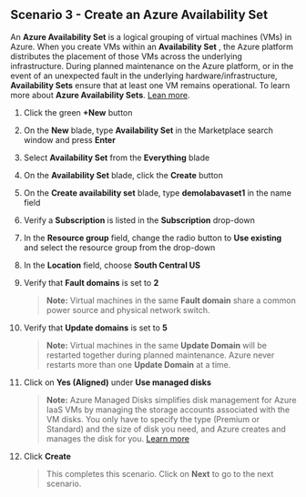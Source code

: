 ## **Scenario 3 - Create an Azure Availability Set**

An **Azure Availability Set** is a logical grouping of virtual machines (VMs) in Azure. When you create VMs within an **Availability Set** , the Azure platform distributes the placement of those VMs across the underlying infrastructure. During planned maintenance on the Azure platform, or in the event of an unexpected fault in the underlying hardware/infrastructure, **Availability Sets** ensure that at least one VM remains operational. To learn more about **Azure Availability Sets**. [Lean more](https://docs.microsoft.com/en-us/azure/virtual-machines/virtual-machines-windows-infrastructure-availability-sets-guidelines).

1. Click the green **+New** button
2. On the **New** blade, type **Availability Set** in the Marketplace search window and press **Enter**
3. Select **Availability Set** from the **Everything** blade 
4. On the **Availability Set** blade, click the **Create** button
5. On the **Create availability set** blade, type **demolabavaset1** in the name field
6. Verify a **Subscription** is listed in the **Subscription** drop-down
7. In the **Resource group** field, change the radio button to **Use existing** and select the **<inject story-id="story://content-private/content/iai/azure100/azure100shared" key="resourceGroupName" />** resource group from the drop-down
8. In the **Location** field, choose **South Central US**
9. Verify that **Fault domains** is set to **2**

    >**Note:** Virtual machines in the same **Fault domain** share a common power source and physical network switch.

10. Verify that **Update domains** is set to **5**

    >**Note:**  Virtual machines in the same **Update Domain** will be restarted together during planned maintenance. Azure never restarts more than one **Update Domain** at a time.

11. Click on **Yes (Aligned)** under **Use managed disks** 

    >**Note:** Azure Managed Disks simplifies disk management for Azure IaaS VMs by managing the storage accounts associated with the VM disks. You only have to specify the type (Premium or Standard) and the size of disk you need, and Azure creates and manages the disk for you. [Learn more](https://docs.microsoft.com/en-us/azure/storage/storage-managed-disks-overview)

12. Click **Create**

     >This completes this scenario. Click on **Next** to go to the next scenario.
